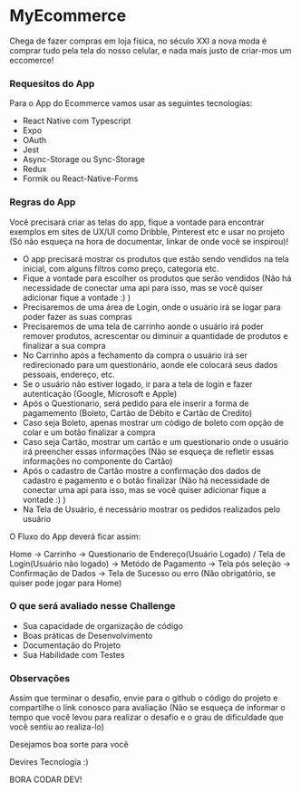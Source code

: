 # MyEcommerce

Chega de fazer compras em loja física, no século XXI a nova moda é comprar tudo pela tela do nosso celular, e nada mais justo de criar-mos um eccomerce!

### Requesitos do App

Para o App do Ecommerce vamos usar as seguintes tecnologias:
- React Native com Typescript
- Expo 
- OAuth
- Jest
- Async-Storage ou Sync-Storage 
- Redux
- Formik ou React-Native-Forms

### Regras do App

Você precisará criar as telas do app, fique a vontade para encontrar exemplos em sites de UX/UI como Dribble, Pinterest etc e usar no projeto (Só não esqueça na hora de documentar, linkar de onde você se inspirou)!

- O app precisará mostrar os produtos que estão sendo vendidos na tela inicial, com alguns filtros como preço, categoria etc.
- Fique a vontade para escolher os produtos que serão vendidos (Não há necessidade de conectar uma api para isso, mas se você quiser adicionar fique a vontade :) )
- Precisaremos de uma área de Login, onde o usuário irá se logar para poder fazer as suas compras
- Precisaremos de uma tela de carrinho aonde o usuário irá poder remover produtos, acrescentar ou diminuir a quantidade de produtos e finalizar a sua compra
- No Carrinho após a fechamento da compra o usuário irá ser redirecionado para um questionário, aonde ele colocará seus dados pessoais, endereço, etc.
- Se o usuário não estiver logado, ir para a tela de login e fazer autenticação (Google, Microsoft e Apple)
- Após o Questionario, será pedido para ele inserir a forma de pagamemento (Boleto, Cartão de Débito e Cartão de Credito)
- Caso seja Boleto, apenas mostrar um código de boleto com opção de colar e um botão finalizar a compra
- Caso seja Cartão, mostrar um cartão e um questionario onde o usuário irá preencher essas informações (Não se esqueça de refletir essas informações no componente do Cartão)
- Após o cadastro de Cartão mostre a confirmação dos dados de cadastro e pagamento e o botão finalizar (Não há necessidade de conectar uma api para isso, mas se você quiser adicionar fique a vontade :) )
- Na Tela de Usuário, é necessário mostrar os pedidos realizados pelo usuário

O Fluxo do App deverá ficar assim: 

Home -> Carrinho -> Questionario de Endereço(Usuário Logado) / Tela de Login(Usuário não logado) -> Metódo de Pagamento -> Tela pós seleção -> Confirmação de Dados -> Tela de Sucesso ou erro (Não obrigatório, se quiser pode jogar para Home)

### O que será avaliado nesse Challenge

- Sua capacidade de organização de código 
- Boas práticas de Desenvolvimento
- Documentação do Projeto
- Sua Habilidade com Testes 

### Observações 

Assim que terminar o desafio, envie para o github o código do projeto e compartilhe o link conosco para avaliação (Não se esqueça de informar o tempo que você levou para realizar o desafio e o grau de dificuldade que você sentiu ao realiza-lo)

Desejamos boa sorte para você

Devires Tecnologia :)

BORA CODAR DEV!
